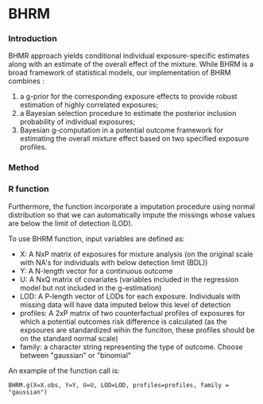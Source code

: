 # BHRM

### Introduction
BHMR approach yields conditional individual exposure-specific estimates along with an estimate of the overall effect of the mixture. While BHRM is a broad framework of statistical models, our implementation of BHRM combines :
1) a g-prior for the corresponding exposure effects to provide robust estimation of highly correlated exposures; 
2) a Bayesian selection procedure to estimate the posterior inclusion probability of individual exposures;
3) Bayesian g-computation in a potential outcome framework for estimating the overall mixture effect based on two specified exposure profiles. 

### Method


### R function
Furthermore, the function incorporate a imputation procedure using normal distribution so that we can automatically impute the missings whose values are below the limit of detection (LOD).

To use BHRM function, input variables are defined as: 
* X: A NxP matrix of exposures for mixture analysis (on the original scale with NA's for individuals with below detection limit (BDL))
* Y: A N-length vector for a continuous outcome
* U: A NxQ matrix of covariates (variables included in the regression model but not included in the g-estimation)
* LOD: A P-length vector of LODs for each exposure. Individuals with missing data will have data imputed below this level of detection  
* profiles: A 2xP matrix of two counterfactual profiles of exposures for which a potential outcomes risk difference is calculated (as the expsoures are standardized wihin the funciton, these profiles should be on the standard normal scale)
* family: a character string representing the type of outcome. Choose between "gaussian" or "binomial"

An example of the function call is:

`BHRM.g(X=X.obs, Y=Y, U=U, LOD=LOD, profiles=profiles, family = "gaussian")`
